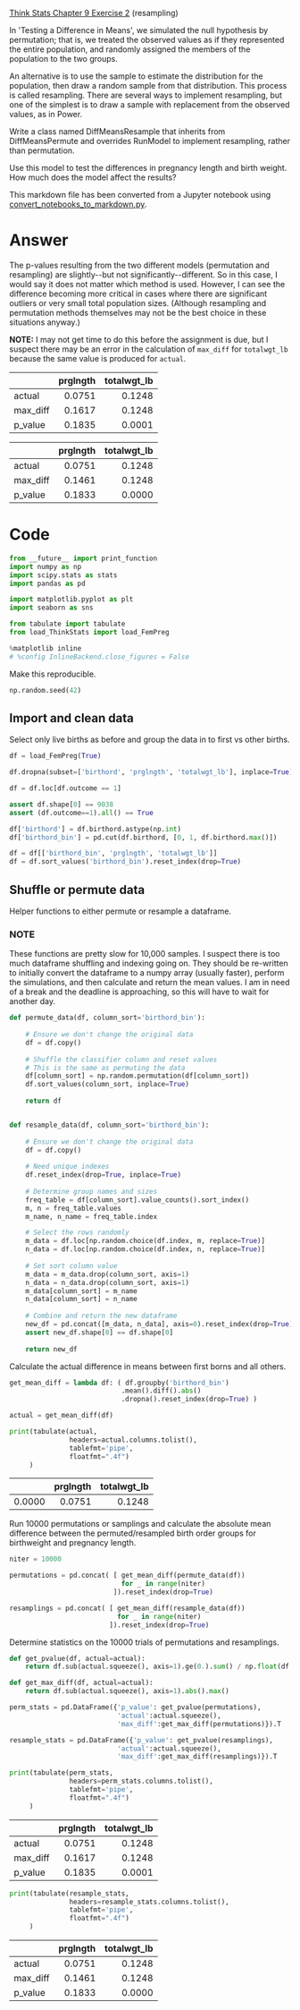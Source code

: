 
[Think Stats Chapter 9 Exercise 2](http://greenteapress.com/thinkstats2/html/thinkstats2010.html#toc90) (resampling)

In 'Testing a Difference in Means', we simulated the null hypothesis by permutation; that is, we treated the observed values as if they represented the entire population, and randomly assigned the members of the population to the two groups.

An alternative is to use the sample to estimate the distribution for the population, then draw a random sample from that distribution. This process is called resampling. There are several ways to implement resampling, but one of the simplest is to draw a sample with replacement from the observed values, as in Power.

Write a class named DiffMeansResample that inherits from DiffMeansPermute and overrides RunModel to implement resampling, rather than permutation.

Use this model to test the differences in pregnancy length and birth weight. How much does the model affect the results?

This markdown file has been converted from a Jupyter notebook using [convert_notebooks_to_markdown.py](./convert_notebooks_to_markdown.py).

# Answer

The p-values resulting from the two different models (permutation and resampling) are slightly--but not significantly--different. So in this case, I would say it does not matter which method is used. However, I can see the difference becoming more critical in cases where there are significant outliers or very small total population sizes. (Although resampling and permutation methods themselves may not be the best choice in these situations anyway.)

**NOTE:** I may not get time to do this before the assignment is due, but I suspect there may be an error in the calculation of `max_diff` for `totalwgt_lb` because the same value is produced for `actual`.





|          |   prglngth |   totalwgt_lb |
|:---------|-----------:|--------------:|
| actual   |     0.0751 |        0.1248 |
| max_diff |     0.1617 |        0.1248 |
| p_value  |     0.1835 |        0.0001 |






|          |   prglngth |   totalwgt_lb |
|:---------|-----------:|--------------:|
| actual   |     0.0751 |        0.1248 |
| max_diff |     0.1461 |        0.1248 |
| p_value  |     0.1833 |        0.0000 |


# Code



```python
from __future__ import print_function
import numpy as np
import scipy.stats as stats
import pandas as pd

import matplotlib.pyplot as plt
import seaborn as sns

from tabulate import tabulate
from load_ThinkStats import load_FemPreg

%matplotlib inline
# %config InlineBackend.close_figures = False
```


Make this reproducible.



```python
np.random.seed(42)
```


## Import and clean data

Select only live births as before and group the data in to first vs other births.



```python
df = load_FemPreg(True)

df.dropna(subset=['birthord', 'prglngth', 'totalwgt_lb'], inplace=True)

df = df.loc[df.outcome == 1]

assert df.shape[0] == 9038
assert (df.outcome==1).all() == True

df['birthord'] = df.birthord.astype(np.int)
df['birthord_bin'] = pd.cut(df.birthord, [0, 1, df.birthord.max()])

df = df[['birthord_bin', 'prglngth', 'totalwgt_lb']]
df = df.sort_values('birthord_bin').reset_index(drop=True)
```


## Shuffle or permute data

Helper functions to either permute or resample a dataframe.

### NOTE

These functions are pretty slow for 10,000 samples. I suspect there is too much dataframe shuffling and indexing going on. They should be re-written to initially convert the dataframe to a numpy array (usually faster), perform the simulations, and then calculate and return the mean values. I am in need of a break and the deadline is approaching, so this will have to wait for another day.



```python
def permute_data(df, column_sort='birthord_bin'):
    
    # Ensure we don't change the original data
    df = df.copy()
    
    # Shuffle the classifier column and reset values
    # This is the same as permuting the data
    df[column_sort] = np.random.permutation(df[column_sort])
    df.sort_values(column_sort, inplace=True)
    
    return df


def resample_data(df, column_sort='birthord_bin'):
    
    # Ensure we don't change the original data
    df = df.copy()
    
    # Need unique indexes
    df.reset_index(drop=True, inplace=True)
    
    # Determine group names and sizes
    freq_table = df[column_sort].value_counts().sort_index()
    m, n = freq_table.values
    m_name, n_name = freq_table.index

    # Select the rows randomly 
    m_data = df.loc[np.random.choice(df.index, m, replace=True)]
    n_data = df.loc[np.random.choice(df.index, n, replace=True)]
    
    # Set sort column value
    m_data = m_data.drop(column_sort, axis=1)
    n_data = n_data.drop(column_sort, axis=1)
    m_data[column_sort] = m_name
    n_data[column_sort] = n_name
    
    # Combine and return the new dataframe
    new_df = pd.concat([m_data, n_data], axis=0).reset_index(drop=True)
    assert new_df.shape[0] == df.shape[0]
    
    return new_df
```


Calculate the actual difference in means between first borns and all others.



```python
get_mean_diff = lambda df: ( df.groupby('birthord_bin')
                            .mean().diff().abs()
                            .dropna().reset_index(drop=True) )

actual = get_mean_diff(df)
```




```python
print(tabulate(actual,
               headers=actual.columns.tolist(),
               tablefmt='pipe',
               floatfmt=".4f")
     )
```


|        |   prglngth |   totalwgt_lb |
|-------:|-----------:|--------------:|
| 0.0000 |     0.0751 |        0.1248 |


Run 10000 permutations or samplings and calculate the absolute mean difference between the permuted/resampled birth order groups for birthweight and pregnancy length.



```python
niter = 10000

permutations = pd.concat( [ get_mean_diff(permute_data(df)) 
                            for _ in range(niter)
                          ]).reset_index(drop=True)

resamplings = pd.concat( [ get_mean_diff(resample_data(df)) 
                           for _ in range(niter)
                         ]).reset_index(drop=True)
```


Determine statistics on the 10000 trials of permutations and resamplings.



```python
def get_pvalue(df, actual=actual):
    return df.sub(actual.squeeze(), axis=1).ge(0.).sum() / np.float(df.shape[0])

def get_max_diff(df, actual=actual):
    return df.sub(actual.squeeze(), axis=1).abs().max()

perm_stats = pd.DataFrame({'p_value': get_pvalue(permutations), 
                           'actual':actual.squeeze(), 
                           'max_diff':get_max_diff(permutations)}).T

resample_stats = pd.DataFrame({'p_value': get_pvalue(resamplings), 
                           'actual':actual.squeeze(), 
                           'max_diff':get_max_diff(resamplings)}).T
```




```python
print(tabulate(perm_stats,
               headers=perm_stats.columns.tolist(),
               tablefmt='pipe',
               floatfmt=".4f")
     )
```


|          |   prglngth |   totalwgt_lb |
|:---------|-----------:|--------------:|
| actual   |     0.0751 |        0.1248 |
| max_diff |     0.1617 |        0.1248 |
| p_value  |     0.1835 |        0.0001 |




```python
print(tabulate(resample_stats,
               headers=resample_stats.columns.tolist(),
               tablefmt='pipe',
               floatfmt=".4f")
     )
```


|          |   prglngth |   totalwgt_lb |
|:---------|-----------:|--------------:|
| actual   |     0.0751 |        0.1248 |
| max_diff |     0.1461 |        0.1248 |
| p_value  |     0.1833 |        0.0000 |


